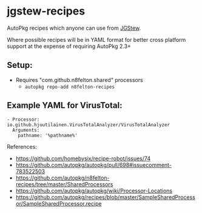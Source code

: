 # jgstew-recipes

AutoPkg recipes which anyone can use from [JGStew](https://github.com/jgstew).

Where possible recipes will be in YAML format for better cross platform support at the expense of requiring AutoPkg 2.3+

## Setup:

- Requires "com.github.n8felton.shared" processors
  - `autopkg repo-add n8felton-recipes`


## Example YAML for VirusTotal:
```
- Processor: io.github.hjuutilainen.VirusTotalAnalyzer/VirusTotalAnalyzer
  Arguments:
    pathname: '%pathname%'
```

References:
- https://github.com/homebysix/recipe-robot/issues/74
- https://github.com/autopkg/autopkg/pull/698#issuecomment-783522503
- https://github.com/autopkg/n8felton-recipes/tree/master/SharedProcessors 
- https://github.com/autopkg/autopkg/wiki/Processor-Locations
- https://github.com/autopkg/recipes/blob/master/SampleSharedProcessor/SampleSharedProcessor.recipe
